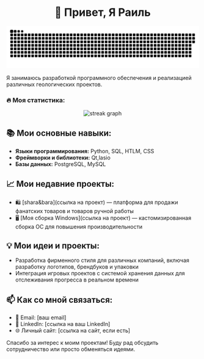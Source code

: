 <h1 align="center">👋 Привет, Я Раиль </h1>

<p align="center">
 <img width="600" src="assets/github-snake.svg" alt="snake"/>
</p>
Я занимаюсь разработкой программного обеспечения и реализацией различных геологических проектов.
<h3 align="left">🔥   Моя статистика:</h3>

<div align="center">
  <img src="https://www.codewars.com/users/well016/badges/small" height="100" alt="streak graph"  />
</div>

###
## 📚 Мои основные навыки:
- **Языки программирования:** Python, SQL, HTLM, CSS
- **Фреймворки и библиотеки:** Qt,lasio
- **Базы данных:** PostgreSQL, MySQL

## 📈 Мои недавние проекты:
- 🛍️ [shara&bara](ссылка на проект) — платформа для продажи фанатских товаров и товаров ручной работы
- 🖥️ [Моя сборка Windows](ссылка на проект) — кастомизированная сборка ОС для повышения производительности

## 💡 Мои идеи и проекты:
- Разработка фирменного стиля для различных компаний, включая разработку логотипов, брендбуков и упаковки
- Интеграция игровых проектов с системой хранения данных для отслеживания прогресса в реальном времени

## 📫 Как со мной связаться:
- 📧 Email: [ваш email]
- 💼 LinkedIn: [ссылка на ваш LinkedIn]
- 🌐 Личный сайт: [ссылка на сайт, если есть]

Спасибо за интерес к моим проектам! Буду рад обсудить сотрудничество или просто обменяться идеями.

